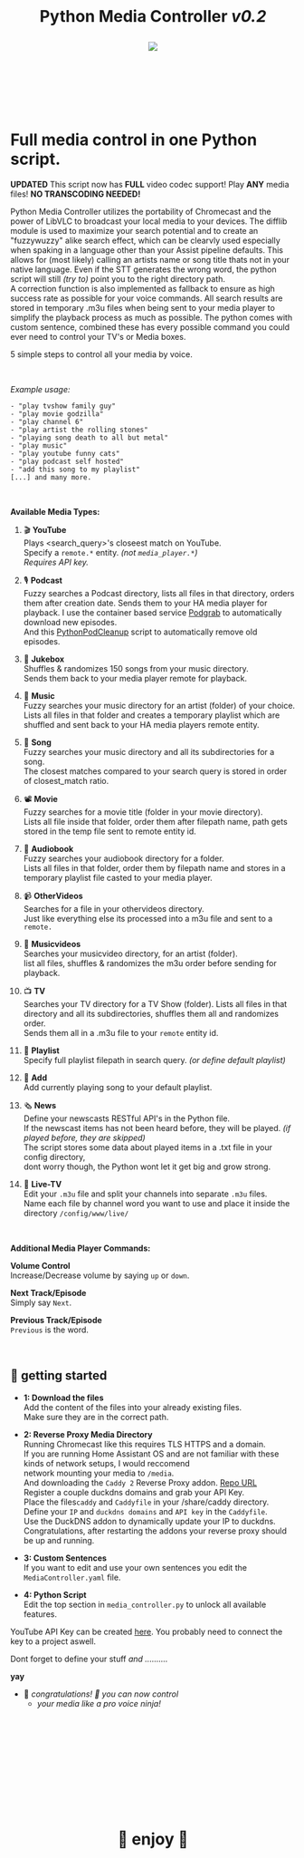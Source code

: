 
<h1 align="center">
<br>
 
__Python Media Controller__ _v0.2_

<img src="https://raw.githubusercontent.com/pungkula1337anka/Voice-Stuff/main/asset/pythonmedia.png">


</h1><br>

<br><br><br>


# __Full media control in one Python script.__ <br>

__UPDATED__
This script now has __FULL__ video codec support! Play __ANY__ media files! __NO TRANSCODING NEEDED!__

Python Media Controller utilizes the portability of Chromecast and the power of LibVLC to broadcast your local media to your devices.
The difflib module is used to maximize your search potential and to create an "fuzzywuzzy" alike search effect, which can be clearvly used especially when spaking in a language other than your Assist pipeline defaults.
This allows for (most likely) calling an artists name or song title thats not in your native language.
Even if the STT generates the wrong word, the python script will still _(try to)_ point you to the right directory path.<br>
A correction function is also implemented as fallback to ensure as high success rate as possible for your voice commands.
All search results are stored in temporary .m3u files when being sent to your media player to simplify the playback process as much as possible.
The python comes with custom sentence, combined these has every possible command you could ever need to control your TV's or Media boxes.

5 simple steps to control all your media by voice. <br>

<br>

_Example usage:_
```
- "play tvshow family guy"
- "play movie godzilla"
- "play channel 6"
- "play artist the rolling stones"
- "playing song death to all but metal"
- "play music"
- "play youtube funny cats"
- "play podcast self hosted"
- "add this song to my playlist"
[...] and many more.
```
<br>

__Available Media Types:__

1. 🎬 __YouTube__  <br> 
Plays <search_query>'s closeest match on YouTube. <br>
Specify a `remote.*` entity. _(not `media_player.*`)_ <br>
_Requires API key._ <br>

2. 🎙️ __Podcast__  <br>
Fuzzy searches a Podcast directory, lists all files in that directory, orders them after creation date. Sends them to your HA media player for playback.
I use the container based service [Podgrab](https://github.com/akhilrex/podgrab) to automatically download new episodes.  
And this [PythonPodCleanup](https://github.com/pungkula1337anka/Voice-Stuff/blob/main/PythonPodCleanup.md) script to automatically  remove old episodes.  

3. 🔀 __Jukebox__  <br>
Shuffles & randomizes 150 songs from your music directory. <br>
Sends them back to your media player remote for playback. <br>

4. 🎵 __Music__ <br>
Fuzzy searches your music directory for an artist (folder) of your choice. <br>
Lists all files in that folder and creates a temporary playlist which are shuffled and sent back to your HA media players remote entity. <br>

5. 🎵 __Song__  <br>
Fuzzy searches your music directory and all its subdirectories for a song. <br>
The closest matches compared to your search query is stored in order of closest_match ratio. <br>

6. 📽️ __Movie__ <br>
Fuzzy searches for a movie title (folder in your movie directory). <br>
Lists all file inside that folder, order them after filepath name, path gets stored in the temp file sent to remote entity id. <br>

7. 📖 __Audiobook__  <br>
Fuzzy searches your audiobook directory for a folder. <br>
Lists all files in that folder, order them by filepath name and stores in a temporary playlist file casted to your media player.<br>

8. 📹 __OtherVideos__ <br>
Searches for a file in your othervideos directory. <br> 
Just like everything else its processed into a m3u file and sent to a `remote.`

9. 🎵 __Musicvideos__ <br>
Searches your musicvideo directory, for an artist (folder). <br>
list all files, shuffles & randomizes the m3u order before sending for playback. <br>

10. 📺 __TV__ <br>
Searches your TV directory for a TV Show (folder).
Lists all files in that directory and all its subdirectories, shuffles them all and randomizes order. <br>
Sends them all in a .m3u file to your `remote` entity id.

11. 🎼 __Playlist__  <br>
Specify full playlist filepath in search query. _(or define default playlist)_ <br>

12. 🎼 __Add__  <br>
Add currently playing song to your default playlist. <br>


13. 🗞️ __News__ <br>
Define your newscasts RESTful API's in the Python file. <br>
If the newscast items has not been heard before, they will be played. _(if played before, they are skipped)_ <br>
The script stores some data about played items in a .txt file in your config directory, <br>
dont worry though, the Python wont let it get big and grow strong. <br>

14. 📡 __Live-TV__ <br>
Edit your `.m3u` file and split your channels into separate `.m3u` files. <br>
Name each file by channel word you want to use and place it inside the directory `/config/www/live/` <br>

 
<br> 

__Additional Media Player Commands:__

__Volume Control__  <br> 
Increase/Decrease volume by saying `up` or `down`.<br>

__Next Track/Episode__  <br> 
Simply say `Next`.<br>

__Previous Track/Episode__  <br> 
`Previous` is the word. <br>

<br>


## 🦆 __getting started__ <br>


- **1: Download the files** <br>
Add the content of the files into your already existing files.<br>
Make sure they are in the correct path.

- **2: Reverse Proxy Media Directory** <br>
Running Chromecast like this requires TLS HTTPS and a domain. <br>
If you are running Home Assistant OS and are not familiar with these kinds of network setups, I would reccomend <br>
network mounting your media to `/media`. <br>
And downloading the `Caddy 2` Reverse Proxy addon. [Repo URL]() <br>
Register a couple duckdns domains and grab your API Key. <br>
Place the files`caddy` and `Caddyfile` in your /share/caddy directory. <br>
Define your `IP` and `duckdns domains` and `API key` in the `Caddyfile`. <br>
Use the DuckDNS addon to dynamically update your IP to duckdns. <br>
Congratulations, after restarting the addons your reverse proxy should be up and running. <br>

- **3: Custom Sentences** <br>
If you want to edit and use your own sentences you edit the `MediaController.yaml` file. <br>

- **4: Python Script** <br>
Edit the top section in `media_controller.py` to unlock all available features. <br>

YouTube API Key can be created [here](https://developers.google.com/youtube/registering_an_application). You probably need to connect the key to a project aswell. <br>

Dont forget to define your stuff _and .........._ <br>

__yay__ <br>
  - 🎉 _congratulations! 🎉 you can now control_ <br>
    - _your media like a pro voice ninja!_  <br>
<br><br>



<br>


<br><br>


<h1 align="center">
<br>
 
 __🎈 enjoy 🎈__ 

</h1><br><br>

